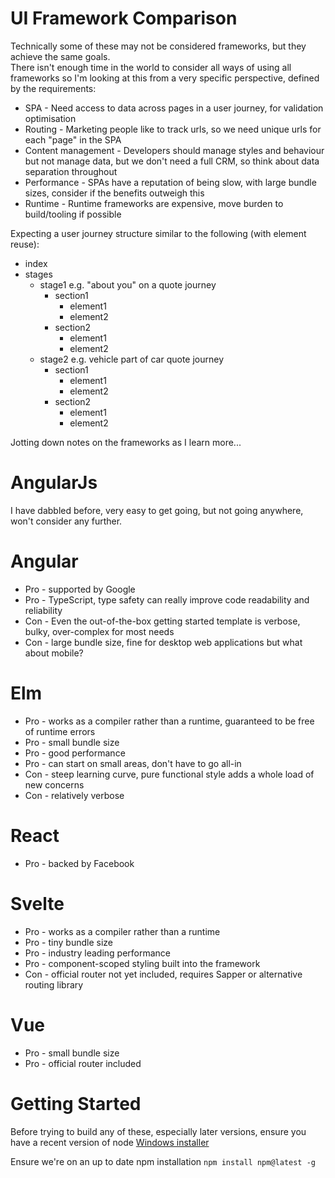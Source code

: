 
# UI Framework Comparison

Technically some of these may not be considered frameworks, but they achieve the same goals.  
There isn't enough time in the world to consider all ways of using all frameworks so I'm looking at this from a very specific perspective, defined by the requirements:

- SPA - Need access to data across pages in a user journey, for validation optimisation
- Routing - Marketing people like to track urls, so we need unique urls for each "page" in the SPA
- Content management - Developers should manage styles and behaviour but not manage data, but we don't need a full CRM, so think about data separation throughout
- Performance - SPAs have a reputation of being slow, with large bundle sizes, consider if the benefits outweigh this
- Runtime - Runtime frameworks are expensive, move burden to build/tooling if possible

Expecting a user journey structure similar to the following (with element reuse):
- index
- stages
  - stage1        e.g. "about you" on a quote journey
    - section1
      - element1
      - element2
    - section2
      - element1
      - element2
  - stage2        e.g. vehicle part of car quote journey
    - section1
      - element1
      - element2
    - section2
      - element1
      - element2 

Jotting down notes on the frameworks as I learn more...

# AngularJs

I have dabbled before, very easy to get going, but not going anywhere, won't consider any further.

# Angular

- Pro - supported by Google
- Pro - TypeScript, type safety can really improve code readability and reliability
- Con - Even the out-of-the-box getting started template is verbose, bulky, over-complex for most needs
- Con - large bundle size, fine for desktop web applications but what about mobile?

# Elm

- Pro - works as a compiler rather than a runtime, guaranteed to be free of runtime errors
- Pro - small bundle size
- Pro - good performance
- Pro - can start on small areas, don't have to go all-in
- Con - steep learning curve, pure functional style adds a whole load of new concerns
- Con - relatively verbose

# React

- Pro - backed by Facebook

# Svelte

- Pro - works as a compiler rather than a runtime
- Pro - tiny bundle size
- Pro - industry leading performance
- Pro - component-scoped styling built into the framework
- Con - official router not yet included, requires Sapper or alternative routing library

# Vue

- Pro - small bundle size
- Pro - official router included


# Getting Started

Before trying to build any of these, especially later versions, ensure you have a recent version of node
[Windows installer](https://nodejs.org/en/)

Ensure we're on an up to date npm installation
`npm install npm@latest -g`